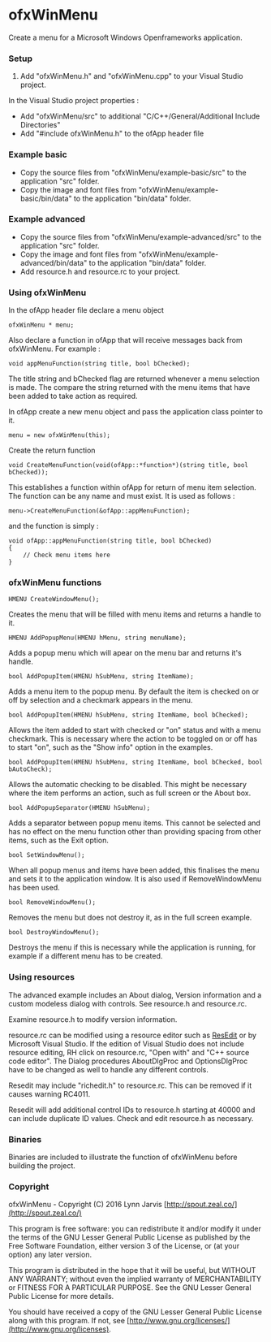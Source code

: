 # ofxWinMenu

Create a menu for a Microsoft Windows Openframeworks application.

### Setup

1. Add "ofxWinMenu.h" and "ofxWinMenu.cpp" to your Visual Studio project.

In the Visual Studio project properties :

- Add "ofxWinMenu/src" to additional "C/C++/General/Additional Include Directories"
- Add "#include ofxWinMenu.h" to the ofApp header file

### Example basic

- Copy the source files from "ofxWinMenu/example-basic/src" to the application "src" folder.
- Copy the image and font files from "ofxWinMenu/example-basic/bin/data" to the application "bin/data" folder.

### Example advanced

- Copy the source files from "ofxWinMenu/example-advanced/src" to the application "src" folder.
- Copy the image and font files from "ofxWinMenu/example-advanced/bin/data" to the application "bin/data" folder.
- Add resource.h and resource.rc to your project.

### Using ofxWinMenu

In the ofApp header file declare a menu object

    ofxWinMenu * menu;
  
Also declare a function in ofApp that will receive messages back from ofxWinMenu. For example :

    void appMenuFunction(string title, bool bChecked);
  
The title string and bChecked flag are returned whenever a menu selection is made. The compare the string returned with the menu items that have been added to take action as required.

In ofApp create a new menu object and pass the application class pointer to it.

    menu = new ofxWinMenu(this);
  
Create the return function

    void CreateMenuFunction(void(ofApp::*function*)(string title, bool bChecked));
  
This establishes a function within ofApp for return of menu item selection. The function can be any name and must exist. It is used as follows :

    menu->CreateMenuFunction(&ofApp::appMenuFunction);
  
and the function is simply :

    void ofApp::appMenuFunction(string title, bool bChecked)
    {
        // Check menu items here
    }

### ofxWinMenu functions

    HMENU CreateWindowMenu();

Creates the menu that will be filled with menu items and returns a handle to it.

    HMENU AddPopupMenu(HMENU hMenu, string menuName);

Adds a popup menu which will apear on the menu bar and returns it's handle.

    bool AddPopupItem(HMENU hSubMenu, string ItemName);

Adds a menu item to the popup menu. By default the item is checked on or off by selection and a checkmark appears in the menu.

    bool AddPopupItem(HMENU hSubMenu, string ItemName, bool bChecked);

Allows the item added to start with checked or "on" status and with a menu checkmark. This is necessary where the action to be toggled on or off has to start "on", such as the "Show info" option in the examples.

    bool AddPopupItem(HMENU hSubMenu, string ItemName, bool bChecked, bool bAutoCheck);

Allows the automatic checking to be disabled. This might be necessary where the item performs an action, such as full screen or the About box.

    bool AddPopupSeparator(HMENU hSubMenu);

Adds a separator between popup menu items. This cannot be selected and has no effect on the menu function other than providing spacing from other items, such as the Exit option.

    bool SetWindowMenu();

When all popup menus and items have been added, this finalises the menu and sets it to the application window. It is also used if RemoveWindowMenu has been used.

    bool RemoveWindowMenu();

Removes the menu but does not destroy it, as in the full screen example.

    bool DestroyWindowMenu();

Destroys the menu if this is necessary while the application is running, for example if a different menu has to be created.

### Using resources

The advanced example includes an About dialog, Version information and a custom modeless dialog with controls. See resource.h and resource.rc. 

Examine resource.h to modify version information.

resource.rc can be modified using a resource editor such as [ResEdit](http://www.resedit.net) or by Microsoft Visual Studio. If the edition of Visual Studio does not include resource editing, RH click on resource.rc, "Open with" and "C++ source code editor".
The Dialog procedures AboutDlgProc and OptionsDlgProc have to be changed as well to handle any different controls.

Resedit may include "richedit.h" to resource.rc. This can be removed if it causes warning RC4011.

Resedit will add additional control IDs to resource.h starting at 40000 and can include duplicate ID values. Check and edit resource.h as necessary.

### Binaries

Binaries are included to illustrate the function of ofxWinMenu before building the project.

### Copyright

ofxWinMenu - Copyright (C) 2016 Lynn Jarvis [http://spout.zeal.co/](http://spout.zeal.co/)

This program is free software: you can redistribute it and/or modify it under the terms of the GNU Lesser  General Public License as published by the Free Software Foundation, either version 3 of the License, or (at your option) any later version.

This program is distributed in the hope that it will be useful, but WITHOUT ANY WARRANTY; without even the implied warranty of MERCHANTABILITY or FITNESS FOR A PARTICULAR PURPOSE.  See the GNU Lesser General Public License for more details.

You should have received a copy of the GNU Lesser General Public License along with this program.  If not, see [http://www.gnu.org/licenses/](http://www.gnu.org/licenses).
